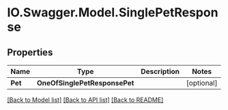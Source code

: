 # IO.Swagger.Model.SinglePetResponse
## Properties

Name | Type | Description | Notes
------------ | ------------- | ------------- | -------------
**Pet** | **OneOfSinglePetResponsePet** |  | [optional] 

[[Back to Model list]](../README.md#documentation-for-models) [[Back to API list]](../README.md#documentation-for-api-endpoints) [[Back to README]](../README.md)

